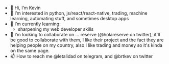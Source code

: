 - 👋 Hi, I’m Kevin
- 👀 I’m interested in python, js/react/react-native, trading, machine learning, automating stuff, and sometimes desktop apps
- 🌱 I’m currently learning:
  - sharpening my web developer skills
- 💞️ I’m looking to collaborate on ... reserve (@holareserve on twitter), it'll be good to collaborate with them,  I like their project and the fact they are helping people on my country, also I like trading and money so it's kinda on the same page.
- 📫 How to reach me @letalidad on telegram, and @brtkev on twitter

<!---
brtkev/brtkev is a ✨ special ✨ repository because its `README.md` (this file) appears on your GitHub profile.
You can click the Preview link to take a look at your changes.
--->
